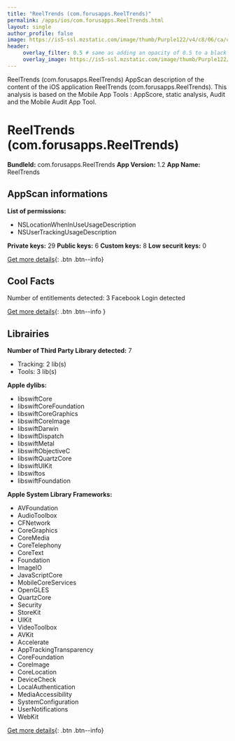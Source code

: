 ```yaml
---
title: "ReelTrends (com.forusapps.ReelTrends)"
permalink: /apps/ios/com.forusapps.ReelTrends.html
layout: single
author_profile: false
image: https://is5-ssl.mzstatic.com/image/thumb/Purple122/v4/c8/06/ca/c806ca62-2c29-c221-575f-6f3b16eb577b/AppIcon-0-0-1x_U007emarketing-0-0-0-7-0-0-sRGB-0-0-0-GLES2_U002c0-512MB-85-220-0-0.png/512x512bb.jpg
header: 
     overlay_filter: 0.5 # same as adding an opacity of 0.5 to a black background
     overlay_image: https://is5-ssl.mzstatic.com/image/thumb/Purple122/v4/c8/06/ca/c806ca62-2c29-c221-575f-6f3b16eb577b/AppIcon-0-0-1x_U007emarketing-0-0-0-7-0-0-sRGB-0-0-0-GLES2_U002c0-512MB-85-220-0-0.png/512x512bb.jpg
---
```

ReelTrends (com.forusapps.ReelTrends) AppScan description of the content of the iOS application ReelTrends (com.forusapps.ReelTrends). This analysis is based on the Mobile App Tools : AppScore, static analysis, Audit and the Mobile Audit App Tool.

# ReelTrends (com.forusapps.ReelTrends)

**BundleId:** com.forusapps.ReelTrends
**App Version:** 1.2
**App Name:** ReelTrends


## AppScan informations 

**List of permissions:** 
- NSLocationWhenInUseUsageDescription
- NSUserTrackingUsageDescription
  
  
**Private keys:** 29
**Public keys:** 6
**Custom keys:** 8
**Low securit keys:** 0
  
[Get more details](/pricing.html){: .btn .btn--info}

## Cool Facts

Number of entitlements detected: 3
Facebook Login detected
  
[Get more details](/pricing.html){: .btn .btn--info }

## Librairies 
**Number of Third Party Library detected:** 7
- Tracking: 2 lib(s)
- Tools: 3 lib(s)


**Apple dylibs:**
- libswiftCore
- libswiftCoreFoundation
- libswiftCoreGraphics
- libswiftCoreImage
- libswiftDarwin
- libswiftDispatch
- libswiftMetal
- libswiftObjectiveC
- libswiftQuartzCore
- libswiftUIKit
- libswiftos
- libswiftFoundation


**Apple System Library Frameworks:**
- AVFoundation
- AudioToolbox
- CFNetwork
- CoreGraphics
- CoreMedia
- CoreTelephony
- CoreText
- Foundation
- ImageIO
- JavaScriptCore
- MobileCoreServices
- OpenGLES
- QuartzCore
- Security
- StoreKit
- UIKit
- VideoToolbox
- AVKit
- Accelerate
- AppTrackingTransparency
- CoreFoundation
- CoreImage
- CoreLocation
- DeviceCheck
- LocalAuthentication
- MediaAccessibility
- SystemConfiguration
- UserNotifications
- WebKit


  
[Get more details](/pricing.html){: .btn .btn--info}

